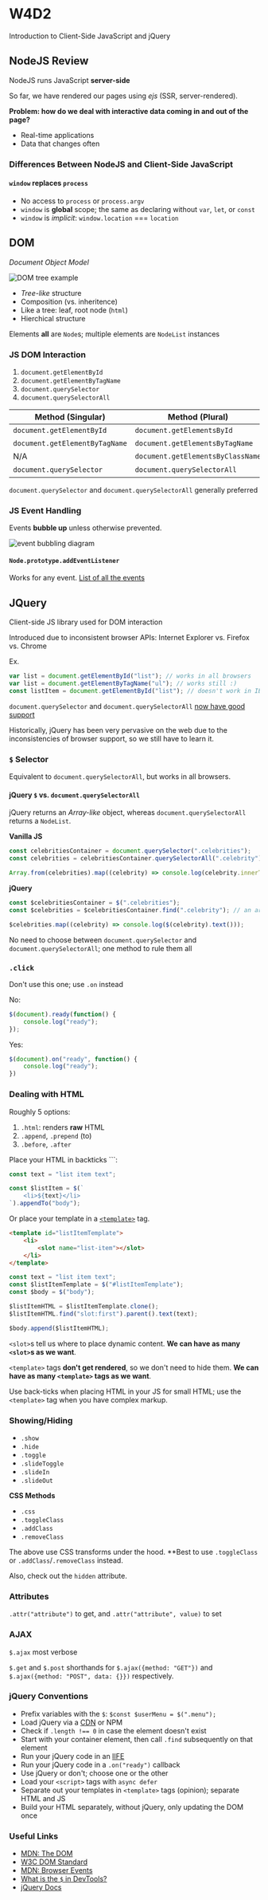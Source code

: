 # W4D2
Introduction to Client-Side JavaScript and jQuery

## NodeJS Review
NodeJS runs JavaScript **server-side**

So far, we have rendered our pages using *ejs* (SSR, server-rendered).

**Problem: how do we deal with interactive data coming in and out of the page?**

* Real-time applications
* Data that changes often

### Differences Between NodeJS and Client-Side JavaScript

#### `window` replaces `process`
* No access to `process` or `process.argv`
* `window` is **global** scope; the same as declaring without `var`, `let`, or `const`
* `window` is *implicit*: `window.location` === `location`

## DOM
*Document Object Model*

![DOM tree example](https://andydlindsay-portfolio.s3.amazonaws.com/dom-example.png)

* *Tree-like* structure
* Composition (vs. inheritence)
* Like a tree: leaf, root node (`html`)
* Hierchical structure

Elements **all** are `Node`s; multiple elements are `NodeList` instances

### JS DOM Interaction

1. `document.getElementById`
2. `document.getElementByTagName`
3. `document.querySelector`
4. `document.querySelectorAll`

| Method (Singular) | Method (Plural) | Support |
| --- | --- | :---: |
| `document.getElementById` | `document.getElementsById` | ✅|
| `document.getElementByTagName`| `document.getElementsByTagName` | ✅|
| N/A | `document.getElementsByClassName` | ✅|
| `document.querySelector`| `document.querySelectorAll` | 𐄂|

`document.querySelector` and `document.querySelectorAll` generally preferred

### JS Event Handling

Events **bubble up** unless otherwise prevented.

![event bubbling diagram](https://dab1nmslvvntp.cloudfront.net/wp-content/uploads/2017/05/1495534508eventflow.svg)

#### `Node.prototype.addEventListener`

Works for any event.  [List of all the events](https://developer.mozilla.org/en-US/docs/Web/Events)

## JQuery
Client-side JS library used for DOM interaction

Introduced due to inconsistent browser APIs: Internet Explorer vs. Firefox vs. Chrome

Ex.

```javascript
var list = document.getElementById("list"); // works in all browsers
var list = document.getElementByTagName("ul"); // works still :)
const listItem = document.getElementById("list"); // doesn't work in IE, old Chrome, old FF
```
`document.querySelector` and `document.querySelectorAll` [now have good support](https://caniuse.com/#search=query)

Historically, jQuery has been very pervasive on the web due to the inconsistencies of browser support, so we still have to learn it.

### `$` Selector

Equivalent to `document.querySelectorAll`, but works in all browsers.

#### jQuery `$` vs. `document.querySelectorAll`

jQuery returns an *Array-like* object, whereas `document.querySelectorAll` returns a `NodeList`.

**Vanilla JS**
```javascript
const celebritiesContainer = document.querySelector(".celebrities");
const celebrities = celebritiesContainer.querySelectorAll(".celebrity"); // a NodeList (not an Array!)

Array.from(celebrities).map((celebrity) => console.log(celebrity.innerText));
```

**jQuery**
```javascript
const $celebritiesContainer = $(".celebrities");
const $celebrities = $celebritiesContainer.find(".celebrity"); // an array of Node(s)

$celebrities.map((celebrity) => console.log($(celebrity).text()));
```

No need to choose between `document.querySelector` and `document.querySelectorAll`; one method to rule them all

### `.click`

Don't use this one; use `.on` instead

No:

```javascript
$(document).ready(function() {
	console.log("ready");
});

```

Yes:

```javascript
$(document).on("ready", function() {
	console.log("ready");
})
```

### Dealing with HTML

Roughly 5 options:

1. `.html`: renders **raw** HTML
2. `.append`, `.prepend` (to)
3. `.before`, `.after`

Place your HTML in backticks ```:

```javascript
const text = "list item text";

const $listItem = $(`
	<li>${text}</li>
`).appendTo("body");
```

Or place your template in a [`<template>`](https://developer.mozilla.org/en-US/docs/Web/HTML/Element/template) tag.

```html
<template id="listItemTemplate">
	<li>
		<slot name="list-item"></slot>
	</li>
</template>
```

```javascript
const text = "list item text";
const $listItemTemplate = $("#listItemTemplate");
const $body = $("body");

$listItemHTML = $listItemTemplate.clone();
$listItemHTML.find("slot:first").parent().text(text);

$body.append($listItemHTML);
```

`<slot>`s tell us where to place dynamic content.  **We can have as many `<slot>`s as we want**.

`<template>` tags **don't get rendered**, so we don't need to hide them.  **We can have as many `<template>` tags as we want**.

Use back-ticks when placing HTML in your JS for small HTML; use the `<template>` tag when you have complex markup.

### Showing/Hiding

* `.show`
* `.hide`
* `.toggle`
* `.slideToggle`
* `.slideIn`
* `.slideOut`

**CSS Methods**

* `.css`
* `.toggleClass`
* `.addClass`
* `.removeClass`

The above use CSS transforms under the hood.  **Best to use `.toggleClass` or `.addClass`/`.removeClass` instead.

Also, check out the `hidden` attribute.

### Attributes

`.attr("attribute")` to get, and `.attr("attribute", value)` to set

### AJAX

`$.ajax` most verbose

`$.get` and `$.post` shorthands for `$.ajax({method: "GET"})` and `$.ajax({method: "POST", data: {}})` respectively.

### jQuery Conventions

* Prefix variables with the `$`: `$const $userMenu = $(".menu");`
* Load jQuery via a [CDN](https://developers.google.com/speed/libraries#jquery) or NPM
* Check if `.length !== 0` in case the element doesn't exist
* Start with your container element, then call `.find` subsequently on that element
* Run your jQuery code in an [IIFE](https://codeburst.io/javascript-what-the-heck-is-an-immediately-invoked-function-expression-a0ed32b66c18)
* Run your jQuery code in a `.on("ready")` callback
* Use jQuery or don't; choose one or the other
* Load your `<script>` tags with `async defer`
* Separate out your templates in `<template>` tags (opinion); separate HTML and JS
* Build your HTML separately, without jQuery, only updating the DOM once

### Useful Links
* [MDN: The DOM](https://developer.mozilla.org/en-US/docs/Web/API/Document_Object_Model/Introduction)
* [W3C DOM Standard](https://www.w3.org/DOM/)
* [MDN: Browser Events](https://developer.mozilla.org/en-US/docs/Web/Events)
* [What is the `$` in DevTools?](https://thewebivore.com/exactly-wth-is-up-with-in-devtools/)
* [jQuery Docs](https://jquery.com/)